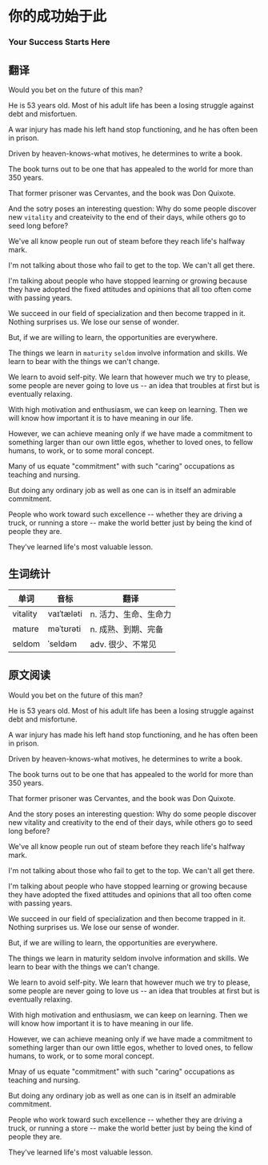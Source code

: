 # 你的成功始于此

### Your Success Starts Here

## 翻译

Would you bet on the future of this man?

He is 53 years old. Most of his adult life has been a losing struggle against debt and misfortuen.

A war injury has made his left hand stop functioning, and he has often been in prison.

Driven by heaven-knows-what motives, he determines to write a book.

The book turns out to be one that has appealed to the world for more than 350 years.

That former prisoner was Cervantes, and the book was Don Quixote.

And the sotry poses an interesting question: Why do some people discover new `vitality` and createivity to the end of their days, while others go to seed long before?

We've all know people run out of steam before they reach life's halfway mark.

I'm not talking about those who fail to get to the top. We can't all get there.

I'm talking about people who have stopped learning or growing because they have adopted the fixed attitudes and opinions that all too often come with passing years.

We succeed in our field of specialization and then become trapped in it. Nothing surprises us. We lose our sense of wonder.

But, if we are willing to learn, the opportunities are everywhere.

The things we learn in `maturity` `seldom` involve information and skills. We learn to bear with the things we can't change.

We learn to avoid self-pity. We learn that however much we try to please, some people are never going to love us -- an idea that troubles at first but is eventually relaxing.

With high motivation and enthusiasm, we can keep on learning. Then we will know how important it is to have meaning in our life.

However, we can achieve meaning only if we have made a commitment to something larger than our own little egos, whether to loved ones, to fellow humans, to work, or to some moral concept.

Many of us equate "commitment" with such "caring" occupations as teaching and nursing.

But doing any ordinary job as well as one can is in itself an admirable commitment.

People who work toward such excellence -- whether they are driving a truck, or running a store -- make the world better just by being the kind of people they are.

They've learned life's most valuable lesson.

## 生词统计
| 单词 | 音标 | 翻译 |
| - | - | - |
| vitality | vaɪˈtæləti | n. 活力、生命、生命力 |
| mature | məˈtʊrəti | n. 成熟、到期、完备 |
| seldom | ˈseldəm | adv. 很少、不常见 |

## 原文阅读

Would you bet on the future of this man?

He is 53 years old. Most of his adult life has been a losing struggle against debt and misfortune.

A war injury has made his left hand stop functioning, and he has often been in prison.

Driven by heaven-knows-what motives, he determines to write a book.

The book turns out to be one that has appealed to the world for more than 350 years.

That former prisoner was Cervantes, and the book was Don Quixote.

And the story poses an interesting question: Why do some people discover new vitality and creativity to the end of their days, while others go to seed long before?

We've all know people run out of steam before they reach life's halfway mark.

I'm not talking about those who fail to get to the top. We can't all get there.

I'm talking about people who have stopped learning or growing because they have adopted the fixed attitudes and opinions that all too often come with passing years.

We succeed in our field of specialization and then become trapped in it. Nothing surprises us. We lose our sense of wonder.

But, if we are willing to learn, the opportunities are everywhere.

The things we learn in maturity seldom involve information and skills. We learn to bear with the things we can't change.

We learn to avoid self-pity. We learn that however much we try to please, some people are never going to love us -- an idea that troubles at first but is eventually relaxing.

With high motivation and enthusiasm, we can keep on learning. Then we will know how important it is to have meaning in our life.

However, we can achieve meaning only if we have made a commitment to something larger than our own little egos, whether to loved ones, to fellow humans, to work, or to some moral concept.

Mnay of us equate "commitment" with such "caring" occupations as teaching and nursing.

But doing any ordinary job as well as one can is in itself an admirable commitment.

People who work toward such excellence -- whether they are driving a truck, or running a store -- make the world better just by being the kind of people they are.

They've learned life's most valuable lesson.

<src-rtyAudio :src="'https://rtyxmd.gitee.io/rtyresources2020/January/Your%20Success%20Starts%20Here.mp3'"></src-rtyAudio>